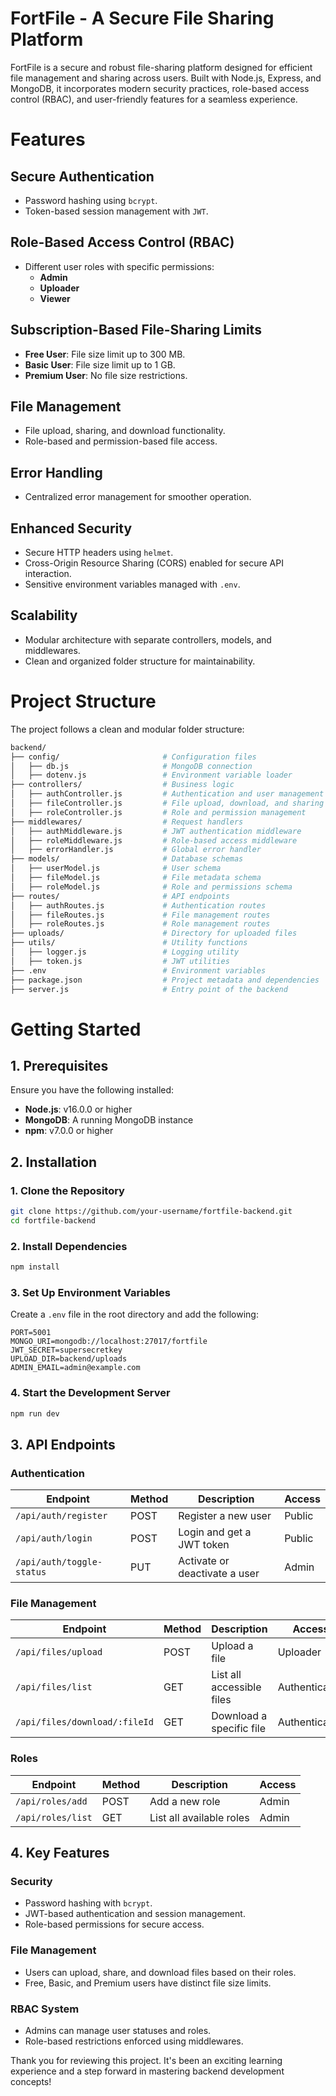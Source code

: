 # FortFile - A Secure File Sharing Platform
FortFile is a secure and robust file-sharing platform designed for efficient file management and sharing across users. Built with Node.js, Express, and MongoDB, it incorporates modern security practices, role-based access control (RBAC), and user-friendly features for a seamless experience.

# Features

## Secure Authentication
- Password hashing using `bcrypt`.
- Token-based session management with `JWT`.

## Role-Based Access Control (RBAC)
- Different user roles with specific permissions:
  - **Admin**
  - **Uploader**
  - **Viewer**

## Subscription-Based File-Sharing Limits
- **Free User**: File size limit up to 300 MB.
- **Basic User**: File size limit up to 1 GB.
- **Premium User**: No file size restrictions.

## File Management
- File upload, sharing, and download functionality.
- Role-based and permission-based file access.

## Error Handling
- Centralized error management for smoother operation.

## Enhanced Security
- Secure HTTP headers using `helmet`.
- Cross-Origin Resource Sharing (CORS) enabled for secure API interaction.
- Sensitive environment variables managed with `.env`.

## Scalability
- Modular architecture with separate controllers, models, and middlewares.
- Clean and organized folder structure for maintainability.



# Project Structure
The project follows a clean and modular folder structure:
```bash
backend/
├── config/                       # Configuration files
│   ├── db.js                     # MongoDB connection
│   ├── dotenv.js                 # Environment variable loader
├── controllers/                  # Business logic
│   ├── authController.js         # Authentication and user management
│   ├── fileController.js         # File upload, download, and sharing
│   ├── roleController.js         # Role and permission management
├── middlewares/                  # Request handlers
│   ├── authMiddleware.js         # JWT authentication middleware
│   ├── roleMiddleware.js         # Role-based access middleware
│   ├── errorHandler.js           # Global error handler
├── models/                       # Database schemas
│   ├── userModel.js              # User schema
│   ├── fileModel.js              # File metadata schema
│   ├── roleModel.js              # Role and permissions schema
├── routes/                       # API endpoints
│   ├── authRoutes.js             # Authentication routes
│   ├── fileRoutes.js             # File management routes
│   ├── roleRoutes.js             # Role management routes
├── uploads/                      # Directory for uploaded files
├── utils/                        # Utility functions
│   ├── logger.js                 # Logging utility
│   ├── token.js                  # JWT utilities
├── .env                          # Environment variables
├── package.json                  # Project metadata and dependencies
├── server.js                     # Entry point of the backend

```



# Getting Started

## 1. Prerequisites

Ensure you have the following installed:

- **Node.js**: v16.0.0 or higher  
- **MongoDB**: A running MongoDB instance  
- **npm**: v7.0.0 or higher  
## 2. Installation

### 1. Clone the Repository
```bash
git clone https://github.com/your-username/fortfile-backend.git
cd fortfile-backend
```
### 2. Install Dependencies
```bash
npm install
```
### 3. Set Up Environment Variables
Create a `.env` file in the root directory and add the following:
```env
PORT=5001
MONGO_URI=mongodb://localhost:27017/fortfile
JWT_SECRET=supersecretkey
UPLOAD_DIR=backend/uploads
ADMIN_EMAIL=admin@example.com
```

### 4. Start the Development Server
```bash
npm run dev
```
## 3. API Endpoints

### Authentication
| Endpoint                  | Method | Description                      | Access   |
|---------------------------|--------|----------------------------------|----------|
| `/api/auth/register`      | POST   | Register a new user              | Public   |
| `/api/auth/login`         | POST   | Login and get a JWT token        | Public   |
| `/api/auth/toggle-status` | PUT    | Activate or deactivate a user    | Admin    |

### File Management
| Endpoint                       | Method | Description                 | Access         |
|--------------------------------|--------|-----------------------------|----------------|
| `/api/files/upload`            | POST   | Upload a file               | Uploader       |
| `/api/files/list`              | GET    | List all accessible files   | Authenticated  |
| `/api/files/download/:fileId`  | GET    | Download a specific file    | Authenticated  |

### Roles
| Endpoint          | Method | Description           | Access   |
|-------------------|--------|-----------------------|----------|
| `/api/roles/add`  | POST   | Add a new role        | Admin    |
| `/api/roles/list` | GET    | List all available roles | Admin |

## 4. Key Features

### Security
- Password hashing with `bcrypt`.
- JWT-based authentication and session management.
- Role-based permissions for secure access.

### File Management
- Users can upload, share, and download files based on their roles.
- Free, Basic, and Premium users have distinct file size limits.

### RBAC System
- Admins can manage user statuses and roles.
- Role-based restrictions enforced using middlewares.

Thank you for reviewing this project. It's been an exciting learning experience and a step forward in mastering backend development concepts!
